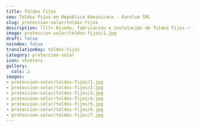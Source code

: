 ```yaml
---
title: Toldos Fijos
seo: Toldos Fijos en República Dominicana - Eurolux SRL
slug: proteccion-solar/toldos-fijos
description: llll➤ Diseño, fabricación e instalación de Toldos Fijos ✅ y todo tipo de envolvente y fachada ligera para su proyecto.
image: proteccion-solar/toldos-fijos/1.jpg
draft: false
noindex: false
translationKey: toldos-fijos
category: proteccion-solar
icon: shutters
gallery:
  cols: 2
images:
- proteccion-solar/toldos-fijos/1.jpg
- proteccion-solar/toldos-fijos/2.jpg
- proteccion-solar/toldos-fijos/3.jpg
- proteccion-solar/toldos-fijos/4.jpg
- proteccion-solar/toldos-fijos/5.jpg
- proteccion-solar/toldos-fijos/6.jpg
- proteccion-solar/toldos-fijos/7.jpg
---
```

